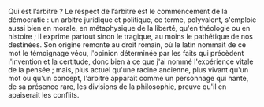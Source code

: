 Qui est l’arbitre ? Le respect de l’arbitre est le commencement de la démocratie : un arbitre juridique et politique, ce terme, polyvalent, s'emploie aussi bien en morale, en métaphysique de la liberté, qu'en théologie ou en histoire ; il exprime partout sinon le tragique, au moins le pathétique de nos destinées. Son origine remonte au droit romain, où le latin nommait de ce mot le témoignage vécu, l'opinion déterminée par les faits qui précèdent l'invention et la certitude, donc bien à ce que j'ai nommé l'expérience vitale de la pensée ; mais, plus actuel qu'une racine ancienne, plus vivant qu'un mot ou qu'un concept, l'arbitre apparaît comme un personnage qui hante, de sa présence rare, les divisions de la philosophie, preuve qu'il en apaiserait les conflits.